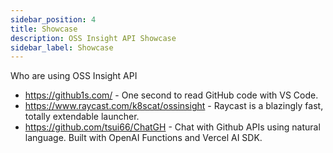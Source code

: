 ```yaml
---
sidebar_position: 4
title: Showcase
description: OSS Insight API Showcase
sidebar_label: Showcase
---
```



Who are using OSS Insight API

* https://github1s.com/ - One second to read GitHub code with VS Code.
* https://www.raycast.com/k8scat/ossinsight - Raycast is a blazingly fast, totally extendable launcher.
* https://github.com/tsui66/ChatGH - Chat with Github APIs using natural language. Built with OpenAI Functions and Vercel AI SDK.
